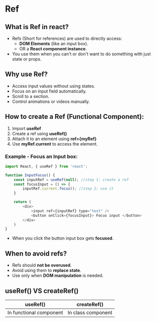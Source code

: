 # Ref
## What is Ref in react?
* Refs (Short for references) are used to directly access:
    * **DOM Elements** (like an input box).
    * OR a **React component instance**.
* You use them when you can't or don't want to do something with just state or props.

## Why use Ref?
* Access input values without using states.
* Focus on an input field automatically.
* Scroll to a section.
* Control animations or videos manually.

## How to create a Ref (Functional Component):
1. Import **useRef**
2. Create a ref using **useRef()**
3. Attach it to an element using **ref={myRef}**
4. Use **myRef.current** to access the element.

### Example - Focus an Input box:
```js
import React, { useRef } from 'react';

function InputFocus() {
    const inputRef = useRef(null); //step 1: create a ref
    const focusInput = () => {
        inputRef.current.focus(); //step 2: use it
    }

    return (
        <div>
            <input ref={inputRef} type="text" />
            <button onClick={focusInput}> Focus input </button>
        </div>
    )
}
```

* When you click the button input box gets **focused**.

## When to **avoid** refs?
* Refs should **not be overused**.
* Avoid using them to **replace state**.
* Use only when **DOM manipulation** is needed.

## useRef() VS createRef()

|       **useRef()**          |       **createRef()**         |
|-----------------------------|-------------------------------|
|In functional component      | In class component            |